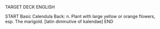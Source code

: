 TARGET DECK
ENGLISH

START
Basic
Calendula
Back: n. Plant with large yellow or orange flowers, esp. The marigold. [latin diminutive of kalendae]
END
